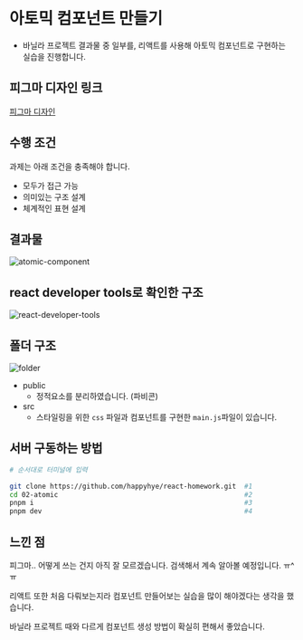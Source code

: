 # 아토믹 컴포넌트 만들기

- 바닐라 프로젝트 결과물 중 일부를, 리액트를 사용해 아토믹 컴포넌트로 구현하는 실습을 진행합니다.

## 피그마 디자인 링크

[피그마 디자인](https://www.figma.com/design/2ZJxGsWzEa8Ydmq0GFLEF1/%5B%EA%B3%BC%EC%A0%9C%5D-%EC%95%84%ED%86%A0%EB%AF%B9-%EC%BB%B4%ED%8F%AC%EB%84%8C%ED%8A%B8-%EB%A7%8C%EB%93%A4%EA%B8%B0?node-id=0-1&t=3vSp7E4BkBUsNoXd-1)

## 수행 조건

과제는 아래 조건을 충족해야 합니다.

- 모두가 접근 가능
- 의미있는 구조 설계
- 체계적인 표현 설계

## 결과물

![atomic-component](https://github.com/user-attachments/assets/0cf743dc-91dc-423e-b6bd-c1f8ee82211f)

## react developer tools로 확인한 구조

![react-developer-tools](https://github.com/user-attachments/assets/e5010472-a57c-4922-af12-154679147903)

## 폴더 구조

![folder](https://github.com/user-attachments/assets/3a18088d-50aa-433a-aee2-7d21858a8492)

- public
  - 정적요소를 분리하였습니다. (파비콘)
- src
  - 스타일링을 위한 `css` 파일과 컴포넌트를 구현한 `main.js`파일이 있습니다.

## 서버 구동하는 방법

```bash
# 순서대로 터미널에 입력

git clone https://github.com/happyhye/react-homework.git  #1
cd 02-atomic                                              #2
pnpm i                                                    #3
pnpm dev                                                  #4
```

## 느낀 점

피그마.. 어떻게 쓰는 건지 아직 잘 모르겠습니다. 검색해서 계속 알아볼 예정입니다. ㅠ^ㅠ

리액트 또한 처음 다뤄보는지라 컴포넌트 만들어보는 실습을 많이 해야겠다는 생각을 했습니다.

바닐라 프로젝트 때와 다르게 컴포넌트 생성 방법이 확실히 편해서 좋았습니다.
